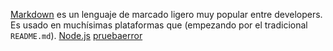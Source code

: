 [Markdown](https://es.wikipedia.org/wiki/Markdown) es un lenguaje de marcado
ligero muy popular entre developers. Es usado en muchísimas plataformas que
(empezando por el tradicional `README.md`).
[Node.js](https://nodejs.org/)
[pruebaerror](https://css-tricks.com/oohcrap)